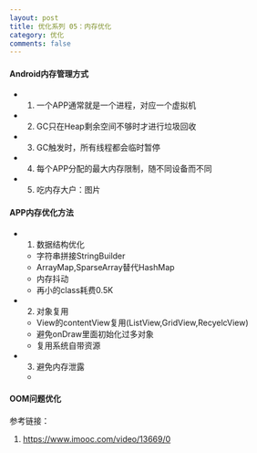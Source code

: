 ```yaml
---
layout: post
title: 优化系列 05：内存优化
category: 优化
comments: false
---
```


#### Android内存管理方式

* 1. 一个APP通常就是一个进程，对应一个虚拟机
* 2. GC只在Heap剩余空间不够时才进行垃圾回收
* 3. GC触发时，所有线程都会临时暂停
* 4. 每个APP分配的最大内存限制，随不同设备而不同
* 5. 吃内存大户：图片

#### APP内存优化方法

* 1. 数据结构优化
	* 字符串拼接StringBuilder
	* ArrayMap,SparseArray替代HashMap
	* 内存抖动
	* 再小的class耗费0.5K
* 2. 对象复用
	* View的contentView复用(ListView,GridView,RecyelcView)
	* 避免onDraw里面初始化过多对象
	* 复用系统自带资源
* 3. 避免内存泄露
	* 

	
#### OOM问题优化






参考链接：

1. <https://www.imooc.com/video/13669/0>
 